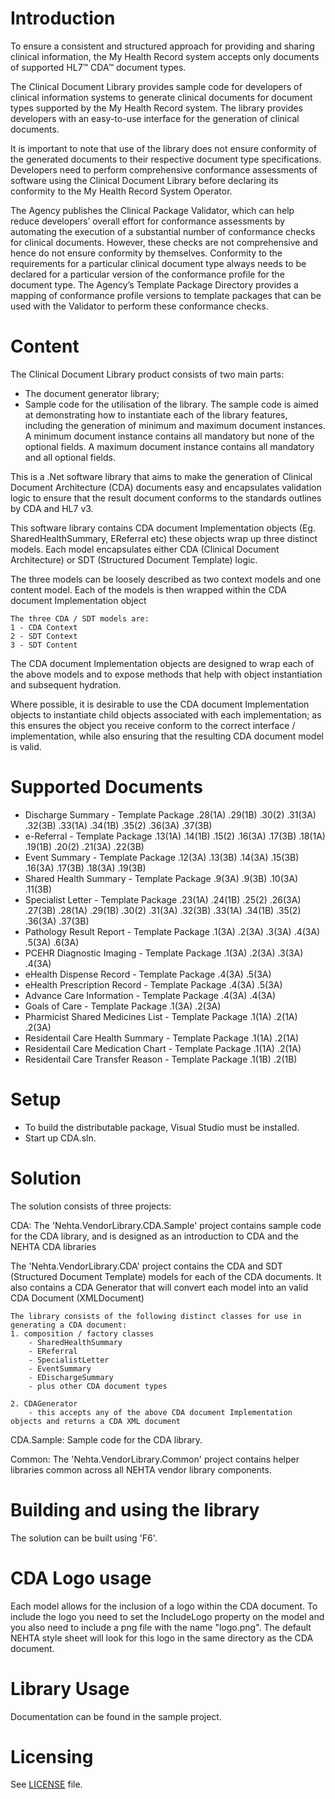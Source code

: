 # Introduction
To ensure a consistent and structured approach for providing and sharing clinical information, the My Health Record system accepts only documents of supported HL7™ CDA™ document types.

The Clinical Document Library provides sample code for developers of clinical information systems to generate clinical documents for document types supported by the My Health Record system. The library provides developers with an easy-to-use interface for the generation of clinical documents.

It is important to note that use of the library does not ensure conformity of the generated documents to their respective document type specifications. Developers need to perform comprehensive conformance assessments of software using the Clinical Document Library before declaring its conformity to the My Health Record System Operator.

The Agency publishes the Clinical Package Validator, which can help reduce developers’ overall effort for conformance assessments by automating the execution of a substantial number of conformance checks for clinical documents. However, these checks are not comprehensive and hence do not ensure conformity by themselves.
Conformity to the requirements for a particular clinical document type always needs to be declared for a particular version of the conformance profile for the document type. The Agency’s Template Package Directory provides a mapping of conformance profile versions to template packages that can be used with the Validator to perform these conformance checks.

# Content
The Clinical Document Library product consists of two main parts:
- The document generator library;
- Sample code for the utilisation of the library.
The sample code is aimed at demonstrating how to instantiate each of the library features, including the generation of minimum and maximum document instances. A minimum document instance contains all mandatory but none of the optional fields. A maximum document instance contains all mandatory and all optional fields.

This is a .Net software library that aims to make the generation of Clinical Document Architecture (CDA) documents easy and encapsulates validation logic to ensure that the result document conforms to the standards outlines by CDA and HL7 v3.

This software library contains CDA document Implementation objects (Eg. SharedHealthSummary, EReferral etc) these objects wrap up three distinct models. Each model encapsulates either CDA (Clinical Document Architecture) or SDT (Structured Document Template) logic. 

The three models can be loosely described as two context models and one content model. Each of the models is then wrapped within the CDA document Implementation object

	The three CDA / SDT models are:
	1 - CDA Context
	2 - SDT Context
	3 - SDT Content

The CDA document Implementation objects are designed to wrap each of the above models and to expose methods that help with object instantiation and subsequent hydration.

Where possible, it is desirable to use the CDA document Implementation objects to instantiate child objects associated with each implementation; as this ensures the object you receive conform to the correct interface / implementation, while also ensuring that the resulting CDA document model is valid.

# Supported Documents
- Discharge Summary - Template Package .28(1A) .29(1B) .30(2) .31(3A) .32(3B) .33(1A) .34(1B) .35(2) .36(3A) .37(3B)
- e-Referral - Template Package .13(1A) .14(1B) .15(2) .16(3A) .17(3B) .18(1A) .19(1B) .20(2) .21(3A) .22(3B)
- Event Summary - Template Package .12(3A) .13(3B) .14(3A) .15(3B) .16(3A) .17(3B) .18(3A) .19(3B)
- Shared Health Summary - Template Package .9(3A) .9(3B) .10(3A) .11(3B)
- Specialist Letter - Template Package .23(1A) .24(1B) .25(2) .26(3A) .27(3B) .28(1A) .29(1B) .30(2) .31(3A) .32(3B) .33(1A) .34(1B) .35(2) .36(3A) .37(3B)
- Pathology Result Report - Template Package .1(3A) .2(3A) .3(3A) .4(3A) .5(3A) .6(3A)
- PCEHR Diagnostic Imaging - Template Package .1(3A) .2(3A) .3(3A) .4(3A)
- eHealth Dispense Record - Template Package .4(3A) .5(3A)
- eHealth Prescription Record - Template Package .4(3A) .5(3A)
- Advance Care Information - Template Package .4(3A) .4(3A)
- Goals of Care - Template Package .1(3A) .2(3A)
- Pharmicist Shared Medicines List - Template Package .1(1A) .2(1A) .2(3A)
- Residentail Care Health Summary - Template Package .1(1A) .2(1A) 
- Residentail Care Medication Chart - Template Package .1(1A) .2(1A) 
- Residentail Care Transfer Reason - Template Package .1(1B) .2(1B) 

# Setup
- To build the distributable package, Visual Studio must be installed.
- Start up CDA.sln.

# Solution
The solution consists of three projects:

CDA:
The 'Nehta.VendorLibrary.CDA.Sample' project contains sample code for the CDA library, and is designed as an 
introduction to CDA and the NEHTA CDA libraries

The 'Nehta.VendorLibrary.CDA' project contains the CDA and SDT (Structured Document Template) models for each of 
the CDA documents. It also contains a CDA Generator that will convert each model into an valid CDA Document (XMLDocument)

	The library consists of the following distinct classes for use in generating a CDA document:     
	1. composition / factory classes
		- SharedHealthSummary
		- EReferral
		- SpecialistLetter
		- EventSummary
		- EDischargeSummary
		- plus other CDA document types

	2. CDAGenerator
		- this accepts any of the above CDA document Implementation objects and returns a CDA XML document
		
CDA.Sample: Sample code for the CDA library.

Common: The 'Nehta.VendorLibrary.Common' project contains helper libraries common across all NEHTA vendor library components.
 
# Building and using the library
The solution can be built using 'F6'. 

# CDA Logo usage
Each model allows for the inclusion of a logo within the CDA document. To include the logo you need to set the IncludeLogo property on the model and you also need to include a png file with the name "logo.png". 
The default NEHTA style sheet will look for this logo in the same directory as the CDA document.

# Library Usage
Documentation can be found in the sample project.

# Licensing
See [LICENSE](LICENSE.txt) file.